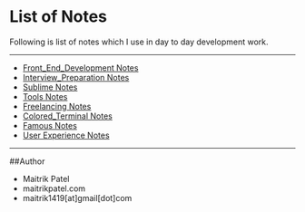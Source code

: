 # List of Notes
Following is list of notes which I use in day to day development work. 

---

- [Front_End_Development Notes](Front_End_Development.md)
- [Interview_Preparation Notes](Interview_Preparation.md)
- [Sublime Notes](Sublime.md)
- [Tools Notes](Tools.md)
- [Freelancing Notes](Freelancing.md)
- [Colored_Terminal Notes](Colored_Terminal.md)
- [Famous Notes](Famous.md)
- [User Experience Notes](UX.md)
 
---
##Author

- Maitrik Patel
- maitrikpatel.com
- maitrik1419[at]gmail[dot]com